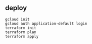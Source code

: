 ## deploy
```
gcloud init
gcloud auth application-default login
terraform init
terraform plan
terraform apply
```

